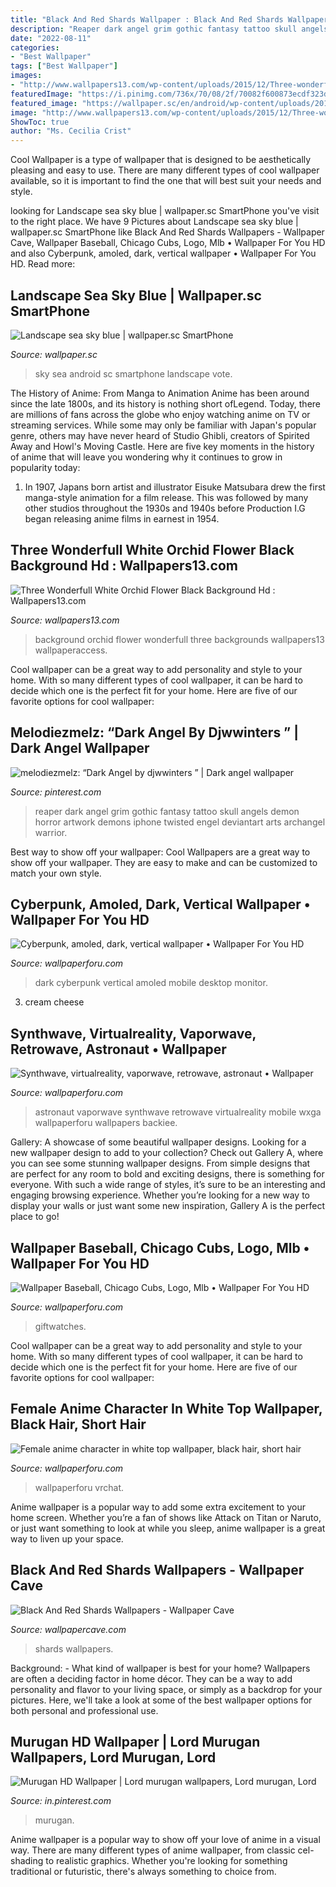 ```yaml
---
title: "Black And Red Shards Wallpaper : Black And Red Shards Wallpapers"
description: "Reaper dark angel grim gothic fantasy tattoo skull angels demon horror artwork demons iphone twisted engel deviantart arts archangel warrior"
date: "2022-08-11"
categories:
- "Best Wallpaper"
tags: ["Best Wallpaper"]
images:
- "http://www.wallpapers13.com/wp-content/uploads/2015/12/Three-wonderfull-white-Orchid-Flower-black-background-HD-1600x1200.jpg"
featuredImage: "https://i.pinimg.com/736x/70/08/2f/70082f600873ecdf323d28f52be87911.jpg"
featured_image: "https://wallpaper.sc/en/android/wp-content/uploads/2018/08/android-1080x1920-wallpaper_02144.jpg"
image: "http://www.wallpapers13.com/wp-content/uploads/2015/12/Three-wonderfull-white-Orchid-Flower-black-background-HD-1600x1200.jpg"
ShowToc: true
author: "Ms. Cecilia Crist"
---
```



Cool Wallpaper is a type of wallpaper that is designed to be aesthetically pleasing and easy to use. There are many different types of cool wallpaper available, so it is important to find the one that will best suit your needs and style.

	

		
looking for Landscape sea sky blue | wallpaper.sc SmartPhone you've visit to the right place. We have 9 Pictures about Landscape sea sky blue | wallpaper.sc SmartPhone like Black And Red Shards Wallpapers - Wallpaper Cave, Wallpaper Baseball, Chicago Cubs, Logo, Mlb • Wallpaper For You HD and also Cyberpunk, amoled, dark, vertical wallpaper • Wallpaper For You HD. Read more:
		
    
## Landscape Sea Sky Blue | Wallpaper.sc SmartPhone

<img loading=lazy src="https://wallpaper.sc/en/android/wp-content/uploads/2018/08/android-1080x1920-wallpaper_02144.jpg" onerror="this.onerror=null;this.src='https://tse4.mm.bing.net/th?id=OIP.JFiqKkf908eRp67dOiQw_gHaNK&amp;pid=15.1';" alt="Landscape sea sky blue | wallpaper.sc SmartPhone">

_Source: wallpaper.sc_

>sky sea android sc smartphone landscape vote. 

	

The History of Anime: From Manga to Animation
Anime has been around since the late 1800s, and its history is nothing short ofLegend. Today, there are millions of fans across the globe who enjoy watching anime on TV or streaming services. While some may only be familiar with Japan's popular genre, others may have never heard of Studio Ghibli, creators of Spirited Away and Howl's Moving Castle. Here are five key moments in the history of anime that will leave you wondering why it continues to grow in popularity today:
1) In 1907, Japans born artist and illustrator Eisuke Matsubara drew the first manga-style animation for a film release. This was followed by many other studios throughout the 1930s and 1940s before Production I.G began releasing anime films in earnest in 1954.

    
## Three Wonderfull White Orchid Flower Black Background Hd : Wallpapers13.com

<img loading=lazy src="http://www.wallpapers13.com/wp-content/uploads/2015/12/Three-wonderfull-white-Orchid-Flower-black-background-HD-1600x1200.jpg" onerror="this.onerror=null;this.src='https://tse3.mm.bing.net/th?id=OIP.-EW7i0Gi_8vL0qzDq9JHDAHaFj&amp;pid=15.1';" alt="Three Wonderfull White Orchid Flower Black Background Hd : Wallpapers13.com">

_Source: wallpapers13.com_

>background orchid flower wonderfull three backgrounds wallpapers13 wallpaperaccess. 

	

Cool wallpaper can be a great way to add personality and style to your home. With so many different types of cool wallpaper, it can be hard to decide which one is the perfect fit for your home. Here are five of our favorite options for cool wallpaper: 

    
## Melodiezmelz: “Dark Angel By Djwwinters ” | Dark Angel Wallpaper

<img loading=lazy src="https://i.pinimg.com/736x/70/08/2f/70082f600873ecdf323d28f52be87911.jpg" onerror="this.onerror=null;this.src='https://tse1.mm.bing.net/th?id=OIP.JKfbxjuiaWdRKLRMPt8CMgHaLk&amp;pid=15.1';" alt="melodiezmelz: “Dark Angel by djwwinters ” | Dark angel wallpaper">

_Source: pinterest.com_

>reaper dark angel grim gothic fantasy tattoo skull angels demon horror artwork demons iphone twisted engel deviantart arts archangel warrior. 

	

Best way to show off your wallpaper:
Cool Wallpapers are a great way to show off your wallpaper. They are easy to make and can be customized to match your own style.

    
## Cyberpunk, Amoled, Dark, Vertical Wallpaper • Wallpaper For You HD

<img loading=lazy src="https://wallpaperforu.com/wp-content/uploads/2020/07/dark-wallpaper-200728132256252048x1152.jpg" onerror="this.onerror=null;this.src='https://tse4.mm.bing.net/th?id=OIP.cUUrt-syErxRkEgc-Wc6aQHaEK&amp;pid=15.1';" alt="Cyberpunk, amoled, dark, vertical wallpaper • Wallpaper For You HD">

_Source: wallpaperforu.com_

>dark cyberpunk vertical amoled mobile desktop monitor. 

	

3. cream cheese 

    
## Synthwave, Virtualreality, Vaporwave, Retrowave, Astronaut • Wallpaper

<img loading=lazy src="https://wallpaperforu.com/wp-content/uploads/2020/11/astronaut-wallpaper20111621255641800x1420.jpg" onerror="this.onerror=null;this.src='https://tse3.mm.bing.net/th?id=OIP.HLGq1k77jGy-EBPX3utOuAHaNJ&amp;pid=15.1';" alt="Synthwave, virtualreality, vaporwave, retrowave, astronaut • Wallpaper">

_Source: wallpaperforu.com_

>astronaut vaporwave synthwave retrowave virtualreality mobile wxga wallpaperforu wallpapers backiee. 

	

Gallery: A showcase of some beautiful wallpaper designs.
Looking for a new wallpaper design to add to your collection? Check out Gallery A, where you can see some stunning wallpaper designs. From simple designs that are perfect for any room to bold and exciting designs, there is something for everyone. With such a wide range of styles, it’s sure to be an interesting and engaging browsing experience. Whether you’re looking for a new way to display your walls or just want some new inspiration, Gallery A is the perfect place to go!





	
	
    
## Wallpaper Baseball, Chicago Cubs, Logo, Mlb • Wallpaper For You HD

<img loading=lazy src="https://wallpaperforu.com/wp-content/uploads/2021/06/Wallpaper-Baseball-Chicago-Cubs-Logo-Mlb-3840x2400px-4202048x1152.jpg" onerror="this.onerror=null;this.src='https://tse2.mm.bing.net/th?id=OIP.z3wFjktlCxAO3RpppWrMVgHaEK&amp;pid=15.1';" alt="Wallpaper Baseball, Chicago Cubs, Logo, Mlb • Wallpaper For You HD">

_Source: wallpaperforu.com_

>giftwatches. 

	

Cool wallpaper can be a great way to add personality and style to your home. With so many different types of cool wallpaper, it can be hard to decide which one is the perfect fit for your home. Here are five of our favorite options for cool wallpaper: 

    
## Female Anime Character In White Top Wallpaper, Black Hair, Short Hair

<img loading=lazy src="https://wallpaperforu.com/wp-content/uploads/2020/07/anime-wallpaper-200717133601191080x1920.jpg" onerror="this.onerror=null;this.src='https://tse2.mm.bing.net/th?id=OIP.xpnG_wyF23J-llDKMQIgnQHaNK&amp;pid=15.1';" alt="Female anime character in white top wallpaper, black hair, short hair">

_Source: wallpaperforu.com_

>wallpaperforu vrchat. 

	

Anime wallpaper is a popular way to add some extra excitement to your home screen. Whether you’re a fan of shows like Attack on Titan or Naruto, or just want something to look at while you sleep, anime wallpaper is a great way to liven up your space.

    
## Black And Red Shards Wallpapers - Wallpaper Cave

<img loading=lazy src="https://wallpapercave.com/wp/wp8190937.jpg" onerror="this.onerror=null;this.src='https://tse2.mm.bing.net/th?id=OIP.506qXRZb_rfmvbSKHcl7EwHaEo&amp;pid=15.1';" alt="Black And Red Shards Wallpapers - Wallpaper Cave">

_Source: wallpapercave.com_

>shards wallpapers. 

	

Background: - What kind of wallpaper is best for your home?
Wallpapers are often a deciding factor in home décor. They can be a way to add personality and flavor to your living space, or simply as a backdrop for your pictures. Here, we'll take a look at some of the best wallpaper options for both personal and professional use.

    
## Murugan HD Wallpaper | Lord Murugan Wallpapers, Lord Murugan, Lord

<img loading=lazy src="https://i.pinimg.com/736x/b5/da/bd/b5dabd3d24712deeed4a78c582cfa855.jpg" onerror="this.onerror=null;this.src='https://tse2.mm.bing.net/th?id=OIP.uwK1myHpOA6uNMguy7JuYwHaLH&amp;pid=15.1';" alt="Murugan HD Wallpaper | Lord murugan wallpapers, Lord murugan, Lord">

_Source: in.pinterest.com_

>murugan. 

	

Anime wallpaper is a popular way to show off your love of anime in a visual way. There are many different types of anime wallpaper, from classic cel-shading to realistic graphics. Whether you're looking for something traditional or futuristic, there's always something to choice from.

